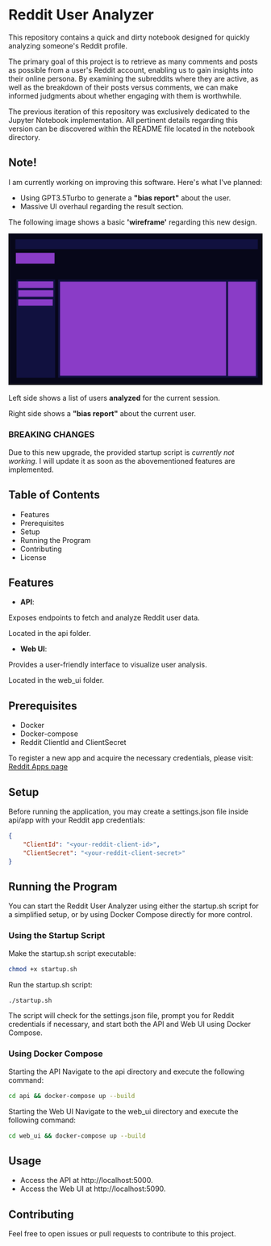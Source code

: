 # Reddit User Analyzer
This repository contains a quick and dirty notebook designed for quickly analyzing someone's Reddit profile.

The primary goal of this project is to retrieve as many comments and posts as possible from a user's Reddit account, enabling us to gain insights into their online persona. By examining the subreddits where they are active, as well as the breakdown of their posts versus comments, we can make informed judgments about whether engaging with them is worthwhile.

The previous iteration of this repository was exclusively dedicated to the Jupyter Notebook implementation. All pertinent details regarding this version can be discovered within the README file located in the notebook directory.

## Note!

I am currently working on improving this software. Here's what I've planned:

- Using GPT3.5Turbo to generate a **"bias report"** about the user.
- Massive UI overhaul regarding the result section.

The following image shows a basic **'wireframe'** regarding this new design.

![Potential UI change](./docs/UI%20Change%20Wireframe.png)

Left side shows a list of users **analyzed** for the current session.

Right side shows a **"bias report"** about the current user.

### BREAKING CHANGES

Due to this new upgrade, the provided startup script is *currently not working*. I will update it as soon as the abovementioned features are implemented.

## Table of Contents
* Features
* Prerequisites
* Setup
* Running the Program
* Contributing
* License

## Features
* **API**:

Exposes endpoints to fetch and analyze Reddit user data.

Located in the api folder.
* **Web UI**:

Provides a user-friendly interface to visualize user analysis.

Located in the web_ui folder.

## Prerequisites
* Docker
* Docker-compose
* Reddit ClientId and ClientSecret

To register a new app and acquire the necessary credentials, please visit: [Reddit Apps page](https://www.reddit.com/prefs/apps)

## Setup
Before running the application, you may create a settings.json file inside api/app with your Reddit app credentials:

```json
{
    "ClientId": "<your-reddit-client-id>",
    "ClientSecret": "<your-reddit-client-secret>"
}
```

## Running the Program
You can start the Reddit User Analyzer using either the startup.sh script for a simplified setup, or by using Docker Compose directly for more control.

### Using the Startup Script
Make the startup.sh script executable:
```bash
chmod +x startup.sh
```
Run the startup.sh script:
```bash
./startup.sh
```
The script will check for the settings.json file, prompt you for Reddit credentials if necessary, and start both the API and Web UI using Docker Compose.

### Using Docker Compose
Starting the API
Navigate to the api directory and execute the following command:

```bash
cd api && docker-compose up --build
```
Starting the Web UI
Navigate to the web_ui directory and execute the following command:

```bash
cd web_ui && docker-compose up --build
```

## Usage
* Access the API at http://localhost:5000.
* Access the Web UI at http://localhost:5090.

## Contributing
Feel free to open issues or pull requests to contribute to this project.
